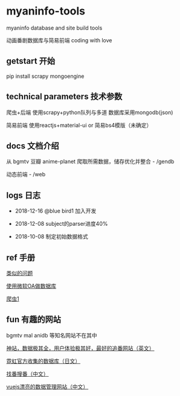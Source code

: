 # myaninfo-tools
myaninfo database and site build tools

动画番剧数据库与简易前端 coding with love


## getstart 开始
pip install scrapy mongoengine

## technical parameters 技术参数
爬虫+后端 使用scrapy+python队列与多道 数据库采用mongodb(json)

简易前端 使用reactjs+material-ui or 简易bs4模版（未确定）

## docs 文档介绍
从 bgmtv 豆瓣 anime-planet 爬取所需数据，储存优化并整合 - /gendb

动态前端 - /web

## logs 日志
* 2018-12-16 @blue bird1 加入开发

* 2018-12-08 subject的parser进度40%

* 2018-10-08 制定初始数据格式

## ref 手册
[类似的问题](https://bbs.saraba1st.com/2b/thread-1344972-1-1.html)

[使用微软OA做数据库](https://zhuanlan.zhihu.com/p/23331725)

[爬虫1](https://github.com/AllenTom/BangumiSpider)

## fun 有趣的网站
bgmtv mal anidb 等知名网站不在其中

[神站，数据极其全，用户体验极其好，最好的追番网站（英文）](https://www.anime-planet.com)

[霓虹官方收集的数据库（日文）](https://mediaarts-db.bunka.go.jp)

[找番搜番（中文）](https://neets.cc)

[vuejs漂亮的数据管理网站（中文）](http://dudulu.moe/bangumi)
